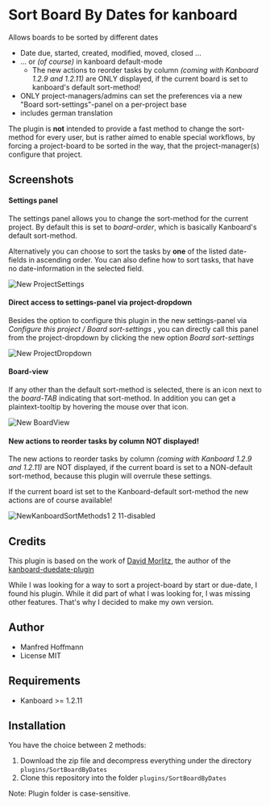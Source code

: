 Sort Board By Dates for kanboard
================================

Allows boards to be sorted by different dates
- Date due, started, created, modified, moved, closed ...
- ... or *(of course)* in kanboard default-mode
  - The new actions to reorder tasks by column *(coming with Kanboard 1.2.9 and 1.2.11)* are ONLY displayed, if the current board is set to kanboard's default sort-method!
- ONLY project-managers/admins can set the preferences via a new "Board sort-settings"-panel on a per-project base
- includes german translation

The plugin is **not** intended to provide a fast method to change the sort-method for every user, but is rather aimed to enable special workflows, by forcing a project-board to be sorted in the way, that the project-manager(s) configure that project.

Screenshots
-----------

#### Settings panel
The settings panel allows you to change the sort-method for the current project. By default this is set to *board-order*, which is basically Kanboard's default sort-method.

Alternatively you can choose to sort the tasks by **one** of the listed date-fields in ascending order. You can also define how to sort tasks, that have no date-information in the selected field.

![New ProjectSettings](https://user-images.githubusercontent.com/48651533/77249323-813a2680-6c40-11ea-9b77-a22d750b02e0.png)

#### Direct access to settings-panel via project-dropdown
Besides the option to configure this plugin in the new settings-panel via *Configure this project / Board sort-settings* , you can directly call this panel from  the project-dropdown by clicking the new option *Board sort-settings*

![New ProjectDropdown](https://user-images.githubusercontent.com/48651533/77249294-53ed7880-6c40-11ea-9e30-b9ae1fece58b.png)

#### Board-view
If any other than the default sort-method is selected, there is an icon next to the *board-TAB* indicating that sort-method. In addition you can get a plaintext-tooltip by hovering the mouse over that icon.

![New BoardView](https://user-images.githubusercontent.com/48651533/77249329-89926180-6c40-11ea-9bcd-5ab3a9800b7a.png)

#### New actions to reorder tasks by column NOT displayed!
The new actions to reorder tasks by column *(coming with Kanboard 1.2.9 and 1.2.11)* are NOT displayed, if the current board is set to a NON-default sort-method, because this plugin will overrule these settings.

If the current board ist set to the Kanboard-default sort-method the new actions are of course available!

![NewKanboardSortMethods1 2 11-disabled](https://user-images.githubusercontent.com/48651533/77260730-101f6100-6c8a-11ea-9b66-55610b568985.png)


Credits
-------
This plugin is based on the work of [David Morlitz](https://github.com/dmorlitz), the author of the [kanboard-duedate-plugin](https://github.com/dmorlitz/kanboard-duedate)

While I was looking for a way to sort a project-board by start or due-date, I found his plugin. While it did part of what I was looking for, I was missing other features. That's why I decided to make my own version.

Author
------

- Manfred Hoffmann
- License MIT

Requirements
------------

- Kanboard >= 1.2.11

Installation
------------

You have the choice between 2 methods:

1. Download the zip file and decompress everything under the directory `plugins/SortBoardByDates`
2. Clone this repository into the folder `plugins/SortBoardByDates`

Note: Plugin folder is case-sensitive.
